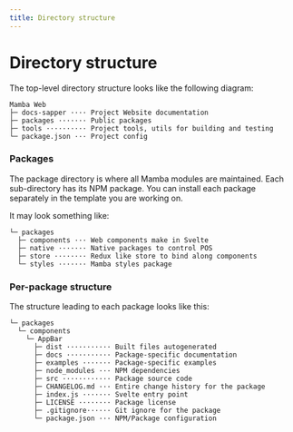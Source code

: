 ```yaml
---
title: Directory structure
---
```


# Directory structure

The top-level directory structure looks like the following diagram:

```
Mamba Web
├─ docs-sapper ···· Project Website documentation
├─ packages ······· Public packages
├─ tools ·········· Project tools, utils for building and testing
└─ package.json ··· Project config
```

### Packages

The package directory is where all Mamba modules are maintained. Each sub-directory has its NPM package.
You can install each package separately in the template you are working on.

It may look something like:

```markup
└─ packages
  ├─ components ··· Web components make in Svelte
  ├─ native ······· Native packages to control POS
  ├─ store ········ Redux like store to bind along components
  └─ styles ······· Mamba styles package
```

### Per-package structure

The structure leading to each package looks like this:

```markup
└─ packages
  └─ components
    └─ AppBar
      ├─ dist ··········· Built files autogenerated
      ├─ docs ··········· Package-specific documentation
      ├─ examples ······· Package-specific examples
      ├─ node_modules ··· NPM dependencies
      ├─ src ············ Package source code
      ├─ CHANGELOG.md ··· Entire change history for the package
      ├─ index.js ······· Svelte entry point
      ├─ LICENSE ········ Package license
      ├─ .gitignore······ Git ignore for the package
      └─ package.json ··· NPM/Package configuration
```